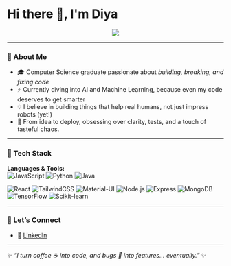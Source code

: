 # Hi there 👋, I'm Diya

<p align="center">
  <img src="https://readme-typing-svg.herokuapp.com?font=Fira+Code&duration=4000&pause=1000&color=00C6FF&center=true&vCenter=true&width=435&lines=💻+Code.+Learn.+Build.+Inspire.;⚡+Always+debugging+life+like+code.;🌱+Exploring+AI+%26+ML+as+I+grow.">
</p>

---

### 🌱 About Me
- 🎓 Computer Science graduate passionate about *building, breaking, and fixing code*
- ⚡ Currently diving into AI and Machine Learning, because even my code deserves to get smarter
- 💡 I believe in building things that help real humans, not just impress robots (yet!)
- 🧩 From idea to deploy, obsessing over clarity, tests, and a touch of tasteful chaos.
---

### 🚀 Tech Stack

**Languages & Tools:**  
![JavaScript](https://img.shields.io/badge/JavaScript-F7DF1E?logo=javascript&logoColor=black)
![Python](https://img.shields.io/badge/Python-3776AB?logo=python&logoColor=white)
![Java](https://img.shields.io/badge/Java-007396?logo=java&logoColor=white)

![React](https://img.shields.io/badge/React-61DAFB?logo=react&logoColor=black)
![TailwindCSS](https://img.shields.io/badge/Tailwind_CSS-38B2AC?logo=tailwind-css&logoColor=white)
![Material-UI](https://img.shields.io/badge/Material--UI-0081CB?logo=mui&logoColor=white)
![Node.js](https://img.shields.io/badge/Node.js-339933?logo=node-dot-js&logoColor=white)
![Express](https://img.shields.io/badge/Express.js-000000?logo=express&logoColor=white)
![MongoDB](https://img.shields.io/badge/MongoDB-4EA94B?logo=mongodb&logoColor=white)
![TensorFlow](https://img.shields.io/badge/TensorFlow-FF6F00?logo=tensorflow&logoColor=white)
![Scikit-learn](https://img.shields.io/badge/Scikit--learn-F7931E?logo=scikit-learn&logoColor=white)

---



### 🌟 Let’s Connect

- 💼 [LinkedIn](https://www.linkedin.com/in/diya-k-dileep/)


---

✨ *“I turn coffee ☕ into code, and bugs 🐞 into features… eventually.”* ✨
